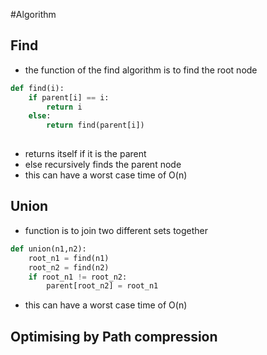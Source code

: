 #Algorithm 
## Find 
- the function of the find algorithm is to find the root node
```python
def find(i):
	if parent[i] == i:
		return i
	else:
		return find(parent[i])
	
```
- returns itself if it is the parent
- else recursively finds the parent node
- this can have a worst case time of O(n)

## Union
- function is to join two different sets together
```python
def union(n1,n2):
	root_n1 = find(n1)
	root_n2 = find(n2)
	if root_n1 != root_n2:
		parent[root_n2] = root_n1
```
- this can have a worst case time of O(n)


## Optimising by Path compression
```python 

```
